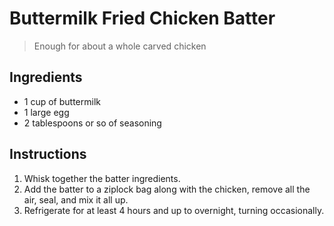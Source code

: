 # Buttermilk Fried Chicken Batter

> Enough for about a whole carved chicken

## Ingredients

* 1 cup of buttermilk
* 1 large egg
* 2 tablespoons or so of seasoning


## Instructions

1. Whisk together the batter ingredients.
1. Add the batter to a ziplock bag along with the chicken, remove all the air, seal, and mix it all up.
1. Refrigerate for at least 4 hours and up to overnight, turning occasionally. 
